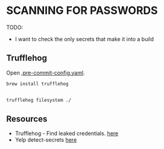 # SCANNING FOR PASSWORDS

TODO:

* I want to check the only secrets that make it into a build

## Trufflehog

Open [.pre-commit-config.yaml](../.pre-commit-config.yaml).  

```sh
brew install trufflehog


trufflehog filesystem ./

```

## Resources

* Trufflehog - Find leaked credentials. [here](https://github.com/trufflesecurity/trufflehog)
* Yelp detect-secrets [here](https://github.com/Yelp/detect-secrets)
